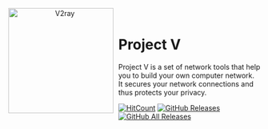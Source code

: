 <p align="center">
<img width="210" height="210" align="left" style="float: left; margin: 0 10px 0 0;" src="https://i.imgur.com/KT8OBU3.png" alt="V2ray"/>
</br>
<h1>Project V</h1> 
Project V is a set of network tools that help you to build your own computer network.
It secures your network connections and thus protects your privacy.
</p>

[![HitCount](http://hits.dwyl.io/Qv2ray/Qv2ray.svg)](http://hits.dwyl.io/Qv2ray/Qv2ray)
[![GitHub Releases](https://img.shields.io/github/downloads/Qv2ray/Qv2ray/latest/total?style=flat-square&logo=github)](https://github.com/Qv2ray/Qv2ray/releases)
[![GitHub All Releases](https://img.shields.io/github/downloads/Qv2ray/Qv2ray/total?label=downloads-total&logo=github&style=flat-square)](https://github.com/Qv2ray/Qv2ray/releases)
